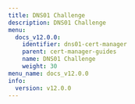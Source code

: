 ```yaml
---
title: DNS01 Challenge
description: DNS01 Challenge
menu:
  docs_v12.0.0:
    identifier: dns01-cert-manager
    parent: cert-manager-guides
    name: DNS01 Challenge
    weight: 30
menu_name: docs_v12.0.0
info:
  version: v12.0.0
---
```


